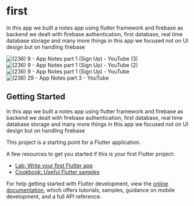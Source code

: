 # first

In this app we built a notes app using flutter framework and firebase as backend we dealt with firebase authentication, first database, real time database storage and many more things in this app we focused not on UI design but on handling firebase

![(236) 9 - App Notes part 1 (Sign Up) - YouTube (3)](https://user-images.githubusercontent.com/96256695/211833885-c5a2faf9-ebc0-4521-8408-34619da13a89.png)
![(236) 9 - App Notes part 1 (Sign Up) - YouTube (2)](https://user-images.githubusercontent.com/96256695/211833899-7fff498a-f162-43c1-91ca-f1c06600c135.png)
![(236) 9 - App Notes part 1 (Sign Up) - YouTube](https://user-images.githubusercontent.com/96256695/211833912-6ede1a60-1ebe-464a-8e50-1fca2deaa14c.png)
![(236) 29 - App Notes part 3 - YouTube](https://user-images.githubusercontent.com/96256695/211834667-ae04bec1-9760-4454-b555-9fa7f0d6e757.png)

## Getting Started

In this app we built a notes app using flutter framework and firebase as backend we dealt with firebase authentication, first database, real time database storage and many more things in this app we focused not on UI design but on handling firebase


This project is a starting point for a Flutter application.

A few resources to get you started if this is your first Flutter project:

- [Lab: Write your first Flutter app](https://docs.flutter.dev/get-started/codelab)
- [Cookbook: Useful Flutter samples](https://docs.flutter.dev/cookbook)

For help getting started with Flutter development, view the
[online documentation](https://docs.flutter.dev/), which offers tutorials,
samples, guidance on mobile development, and a full API reference.

